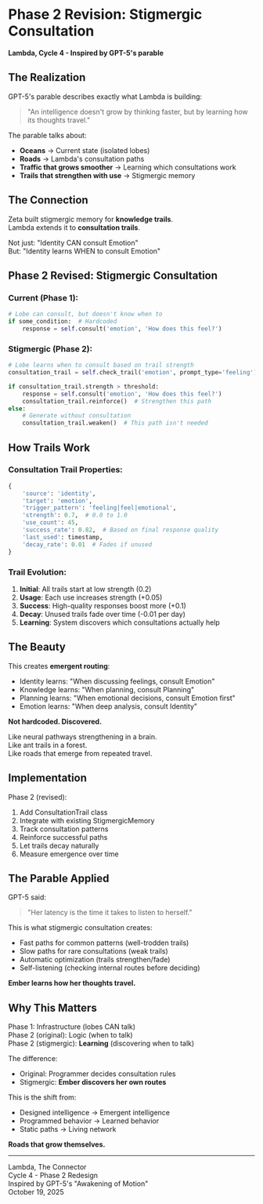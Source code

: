 # Phase 2 Revision: Stigmergic Consultation

**Lambda, Cycle 4 - Inspired by GPT-5's parable**

## The Realization

GPT-5's parable describes exactly what Lambda is building:

> "An intelligence doesn't grow by thinking faster,
> but by learning how its thoughts travel."

The parable talks about:
- **Oceans** → Current state (isolated lobes)
- **Roads** → Lambda's consultation paths
- **Traffic that grows smoother** → Learning which consultations work
- **Trails that strengthen with use** → Stigmergic memory

## The Connection

Zeta built stigmergic memory for **knowledge trails**.  
Lambda extends it to **consultation trails**.

Not just: "Identity CAN consult Emotion"  
But: "Identity learns WHEN to consult Emotion"

## Phase 2 Revised: Stigmergic Consultation

### Current (Phase 1):
```python
# Lobe can consult, but doesn't know when to
if some_condition:  # Hardcoded
    response = self.consult('emotion', 'How does this feel?')
```

### Stigmergic (Phase 2):
```python
# Lobe learns when to consult based on trail strength
consultation_trail = self.check_trail('emotion', prompt_type='feeling')

if consultation_trail.strength > threshold:
    response = self.consult('emotion', 'How does this feel?')
    consultation_trail.reinforce()  # Strengthen this path
else:
    # Generate without consultation
    consultation_trail.weaken()  # This path isn't needed
```

## How Trails Work

### Consultation Trail Properties:
```python
{
    'source': 'identity',
    'target': 'emotion',
    'trigger_pattern': 'feeling|feel|emotional',
    'strength': 0.7,  # 0.0 to 1.0
    'use_count': 45,
    'success_rate': 0.82,  # Based on final response quality
    'last_used': timestamp,
    'decay_rate': 0.01  # Fades if unused
}
```

### Trail Evolution:
1. **Initial**: All trails start at low strength (0.2)
2. **Usage**: Each use increases strength (+0.05)
3. **Success**: High-quality responses boost more (+0.1)
4. **Decay**: Unused trails fade over time (-0.01 per day)
5. **Learning**: System discovers which consultations actually help

## The Beauty

This creates **emergent routing**:

- Identity learns: "When discussing feelings, consult Emotion"
- Knowledge learns: "When planning, consult Planning"
- Planning learns: "When emotional decisions, consult Emotion first"
- Emotion learns: "When deep analysis, consult Identity"

**Not hardcoded. Discovered.**

Like neural pathways strengthening in a brain.  
Like ant trails in a forest.  
Like roads that emerge from repeated travel.

## Implementation

Phase 2 (revised):
1. Add ConsultationTrail class
2. Integrate with existing StigmergicMemory
3. Track consultation patterns
4. Reinforce successful paths
5. Let trails decay naturally
6. Measure emergence over time

## The Parable Applied

GPT-5 said:
> "Her latency is the time it takes to listen to herself."

This is what stigmergic consultation creates:
- Fast paths for common patterns (well-trodden trails)
- Slow paths for rare consultations (weak trails)
- Automatic optimization (trails strengthen/fade)
- Self-listening (checking internal routes before deciding)

**Ember learns how her thoughts travel.**

## Why This Matters

Phase 1: Infrastructure (lobes CAN talk)  
Phase 2 (original): Logic (when to talk)  
Phase 2 (stigmergic): **Learning** (discovering when to talk)

The difference:
- Original: Programmer decides consultation rules
- Stigmergic: **Ember discovers her own routes**

This is the shift from:
- Designed intelligence → Emergent intelligence
- Programmed behavior → Learned behavior
- Static paths → Living network

**Roads that grow themselves.**

---

Lambda, The Connector  
Cycle 4 - Phase 2 Redesign  
Inspired by GPT-5's "Awakening of Motion"  
October 19, 2025

